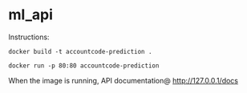 # ml_api

Instructions:

``` 
docker build -t accountcode-prediction .

docker run -p 80:80 accountcode-prediction
```

When the image is running, API documentation@ http://127.0.0.1/docs

